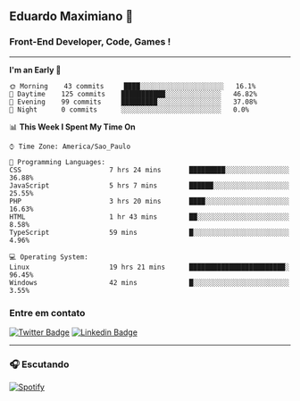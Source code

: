 ## Eduardo Maximiano 👋

### Front-End Developer, Code, Games !

---

<!--START_SECTION:waka-->
**I'm an Early 🐤** 

```text
🌞 Morning    43 commits     ████░░░░░░░░░░░░░░░░░░░░░   16.1% 
🌆 Daytime    125 commits    ███████████░░░░░░░░░░░░░░   46.82% 
🌃 Evening    99 commits     █████████░░░░░░░░░░░░░░░░   37.08% 
🌙 Night      0 commits      ░░░░░░░░░░░░░░░░░░░░░░░░░   0.0%

```


📊 **This Week I Spent My Time On** 

```text
⌚︎ Time Zone: America/Sao_Paulo

💬 Programming Languages: 
CSS                      7 hrs 24 mins       █████████░░░░░░░░░░░░░░░░   36.88% 
JavaScript               5 hrs 7 mins        ██████░░░░░░░░░░░░░░░░░░░   25.55% 
PHP                      3 hrs 20 mins       ████░░░░░░░░░░░░░░░░░░░░░   16.63% 
HTML                     1 hr 43 mins        ██░░░░░░░░░░░░░░░░░░░░░░░   8.58% 
TypeScript               59 mins             █░░░░░░░░░░░░░░░░░░░░░░░░   4.96%

💻 Operating System: 
Linux                    19 hrs 21 mins      ████████████████████████░   96.45% 
Windows                  42 mins             █░░░░░░░░░░░░░░░░░░░░░░░░   3.55%

```


<!--END_SECTION:waka-->

### Entre em contato

[![Twitter Badge](https://img.shields.io/badge/-@edmaxi-1ca0f1?style=flat-square&labelColor=1ca0f1&logo=twitter&logoColor=white&link=https://twitter.com/edmaxi)](https://twitter.com/edmaxi)
[![Linkedin Badge](https://img.shields.io/badge/-Eduardo_Maximiano-0077B5?style=flat-square&logo=Linkedin&logoColor=white&link=https://www.linkedin.com/in/maximiano-eduardo)](https://www.linkedin.com/in/maximiano-eduardo)

---

### 🎧 Escutando
[![Spotify](https://novatorem-sandy.vercel.app/api/spotify)](https://open.spotify.com/user/comgigo)
